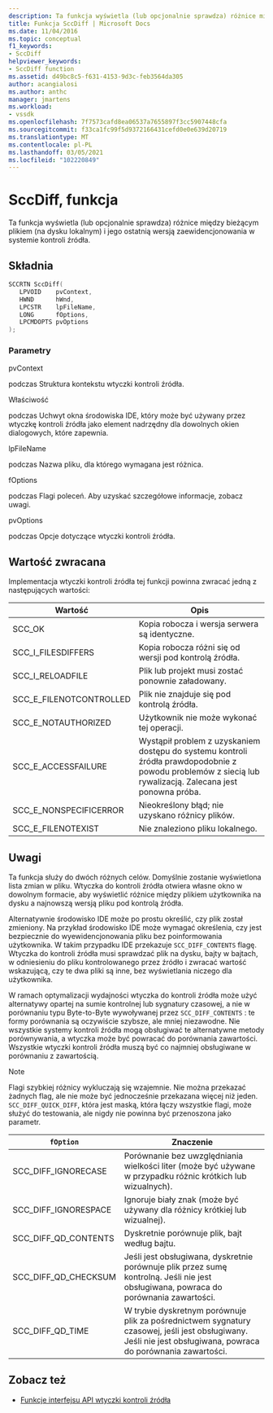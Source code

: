 ```yaml
---
description: Ta funkcja wyświetla (lub opcjonalnie sprawdza) różnice między bieżącym plikiem (na dysku lokalnym) i jego ostatnią wersją zaewidencjonowania w systemie kontroli źródła.
title: Funkcja SccDiff | Microsoft Docs
ms.date: 11/04/2016
ms.topic: conceptual
f1_keywords:
- SccDiff
helpviewer_keywords:
- SccDiff function
ms.assetid: d49bc8c5-f631-4153-9d3c-feb3564da305
author: acangialosi
ms.author: anthc
manager: jmartens
ms.workload:
- vssdk
ms.openlocfilehash: 7f7573cafd8ea06537a7655897f3cc5907448cfa
ms.sourcegitcommit: f33ca1fc99f5d9372166431cefd0e0e639d20719
ms.translationtype: MT
ms.contentlocale: pl-PL
ms.lasthandoff: 03/05/2021
ms.locfileid: "102220849"
---
```

# <a name="sccdiff-function"></a>SccDiff, funkcja
Ta funkcja wyświetla (lub opcjonalnie sprawdza) różnice między bieżącym plikiem (na dysku lokalnym) i jego ostatnią wersją zaewidencjonowania w systemie kontroli źródła.

## <a name="syntax"></a>Składnia

```cpp
SCCRTN SccDiff(
   LPVOID    pvContext,
   HWND      hWnd,
   LPCSTR    lpFileName,
   LONG      fOptions,
   LPCMDOPTS pvOptions
);
```

### <a name="parameters"></a>Parametry
 pvContext

podczas Struktura kontekstu wtyczki kontroli źródła.

 Właściwość

podczas Uchwyt okna środowiska IDE, który może być używany przez wtyczkę kontroli źródła jako element nadrzędny dla dowolnych okien dialogowych, które zapewnia.

 lpFileName

podczas Nazwa pliku, dla którego wymagana jest różnica.

 fOptions

podczas Flagi poleceń. Aby uzyskać szczegółowe informacje, zobacz uwagi.

 pvOptions

podczas Opcje dotyczące wtyczki kontroli źródła.

## <a name="return-value"></a>Wartość zwracana
 Implementacja wtyczki kontroli źródła tej funkcji powinna zwracać jedną z następujących wartości:

|Wartość|Opis|
|-----------|-----------------|
|SCC_OK|Kopia robocza i wersja serwera są identyczne.|
|SCC_I_FILESDIFFERS|Kopia robocza różni się od wersji pod kontrolą źródła.|
|SCC_I_RELOADFILE|Plik lub projekt musi zostać ponownie załadowany.|
|SCC_E_FILENOTCONTROLLED|Plik nie znajduje się pod kontrolą źródła.|
|SCC_E_NOTAUTHORIZED|Użytkownik nie może wykonać tej operacji.|
|SCC_E_ACCESSFAILURE|Wystąpił problem z uzyskaniem dostępu do systemu kontroli źródła prawdopodobnie z powodu problemów z siecią lub rywalizacją. Zalecana jest ponowna próba.|
|SCC_E_NONSPECIFICERROR|Nieokreślony błąd; nie uzyskano różnicy plików.|
|SCC_E_FILENOTEXIST|Nie znaleziono pliku lokalnego.|

## <a name="remarks"></a>Uwagi
 Ta funkcja służy do dwóch różnych celów. Domyślnie zostanie wyświetlona lista zmian w pliku. Wtyczka do kontroli źródła otwiera własne okno w dowolnym formacie, aby wyświetlić różnice między plikiem użytkownika na dysku a najnowszą wersją pliku pod kontrolą źródła.

 Alternatywnie środowisko IDE może po prostu określić, czy plik został zmieniony. Na przykład środowisko IDE może wymagać określenia, czy jest bezpiecznie do wyewidencjonowania pliku bez poinformowania użytkownika. W takim przypadku IDE przekazuje `SCC_DIFF_CONTENTS` flagę. Wtyczka do kontroli źródła musi sprawdzać plik na dysku, bajty w bajtach, w odniesieniu do pliku kontrolowanego przez źródło i zwracać wartość wskazującą, czy te dwa pliki są inne, bez wyświetlania niczego dla użytkownika.

 W ramach optymalizacji wydajności wtyczka do kontroli źródła może użyć alternatywy opartej na sumie kontrolnej lub sygnatury czasowej, a nie w porównaniu typu Byte-to-Byte wywoływanej przez `SCC_DIFF_CONTENTS` : te formy porównania są oczywiście szybsze, ale mniej niezawodne. Nie wszystkie systemy kontroli źródła mogą obsługiwać te alternatywne metody porównywania, a wtyczka może być powracać do porównania zawartości. Wszystkie wtyczki kontroli źródła muszą być co najmniej obsługiwane w porównaniu z zawartością.

> [!NOTE]
> Flagi szybkiej różnicy wykluczają się wzajemnie. Nie można przekazać żadnych flag, ale nie może być jednocześnie przekazana więcej niż jeden. `SCC_DIFF_QUICK_DIFF`, która jest maską, która łączy wszystkie flagi, może służyć do testowania, ale nigdy nie powinna być przenoszona jako parametr.

|`fOption`|Znaczenie|
|---------------|-------------|
|SCC_DIFF_IGNORECASE|Porównanie bez uwzględniania wielkości liter (może być używane w przypadku różnic krótkich lub wizualnych).|
|SCC_DIFF_IGNORESPACE|Ignoruje biały znak (może być używany dla różnicy krótkiej lub wizualnej).|
|SCC_DIFF_QD_CONTENTS|Dyskretnie porównuje plik, bajt według bajtu.|
|SCC_DIFF_QD_CHECKSUM|Jeśli jest obsługiwana, dyskretnie porównuje plik przez sumę kontrolną. Jeśli nie jest obsługiwana, powraca do porównania zawartości.|
|SCC_DIFF_QD_TIME|W trybie dyskretnym porównuje plik za pośrednictwem sygnatury czasowej, jeśli jest obsługiwany. Jeśli nie jest obsługiwana, powraca do porównania zawartości.|

## <a name="see-also"></a>Zobacz też
- [Funkcje interfejsu API wtyczki kontroli źródła](../extensibility/source-control-plug-in-api-functions.md)
